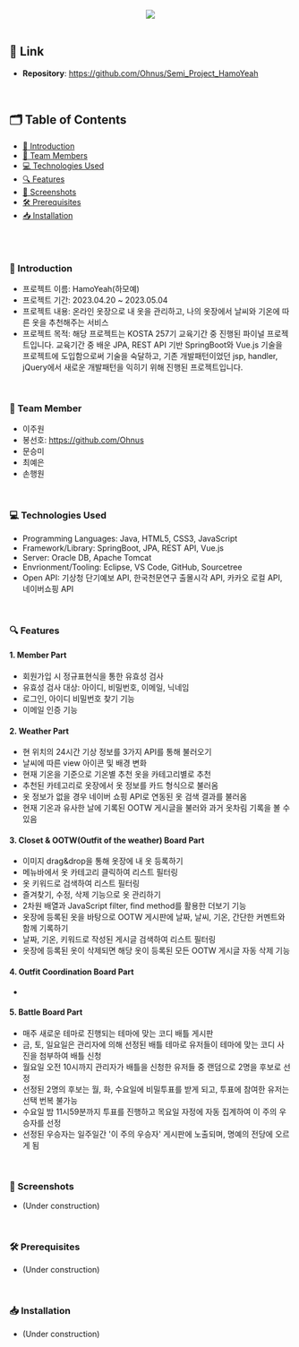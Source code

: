 <br>
<div align="center">
<img src="https://github.com/Ohnus/Semi_Project_HamoYeah/assets/88930889/aa668d12-3708-43d2-bc42-bd0823a47a39">
</div>
<br>

## 🔗 Link
- **Repository**: https://github.com/Ohnus/Semi_Project_HamoYeah
<br>

## 🗂️ Table of Contents
- [👔 Introduction](#-introduction)
- [🤝 Team Members](#-team-member)
- [💻 Technologies Used](#-technologies-used)
- [🔍 Features](#-features)
- [📸 Screenshots](#-screenshots)
- [🛠 Prerequisites](#-prerequisites)
- [📥 Installation](#-installation)
<br>

#
### 👔 Introduction
- 프로젝트 이름: HamoYeah(하모예)
- 프로젝트 기간: 2023.04.20 ~ 2023.05.04
- 프로젝트 내용: 온라인 옷장으로 내 옷을 관리하고, 나의 옷장에서 날씨와 기온에 따른 옷을 추천해주는 서비스
- 프로젝트 목적: 해당 프로젝트는 KOSTA 257기 교육기간 중 진행된 파이널 프로젝트입니다. 교육기간 중 배운 JPA, REST API 기반 SpringBoot와 Vue.js 기술을 프로젝트에 도입함으로써 기술을 숙달하고, 기존 개발패턴이었던 jsp, handler, jQuery에서 새로운 개발패턴을 익히기 위해 진행된 프로젝트입니다.
<br>

### 🤝 Team Member
- 이주원
- 봉선호: https://github.com/Ohnus
- 문승미
- 최예은
- 손행원
<br>

### 💻 Technologies Used
- Programming Languages: Java, HTML5, CSS3, JavaScript
- Framework/Library: SpringBoot, JPA, REST API, Vue.js
- Server: Oracle DB, Apache Tomcat
- Envrionment/Tooling: Eclipse, VS Code, GitHub, Sourcetree
- Open API: 기상청 단기예보 API, 한국천문연구 출몰시각 API, 카카오 로컬 API, 네이버쇼핑 API
<br>

### 🔍 Features
#### 1. Member Part
- 회원가입 시 정규표현식을 통한 유효성 검사
- 유효성 검사 대상: 아이디, 비밀번호, 이메일, 닉네임
- 로그인, 아이디 비밀번호 찾기 기능
- 이메일 인증 기능
#### 2. Weather Part
- 현 위치의 24시간 기상 정보를 3가지 API를 통해 불러오기
- 날씨에 따른 view 아이콘 및 배경 변화
- 현재 기온을 기준으로 기온별 추천 옷을 카테고리별로 추천
- 추천된 카테고리로 옷장에서 옷 정보를 카드 형식으로 불러옴
- 옷 정보가 없을 경우 네이버 쇼핑 API로 연동된 옷 검색 결과를 불러옴
- 현재 기온과 유사한 날에 기록된 OOTW 게시글을 불러와 과거 옷차림 기록을 볼 수 있음
#### 3. Closet & OOTW(Outfit of the weather) Board Part
- 이미지 drag&drop을 통해 옷장에 내 옷 등록하기
- 메뉴바에서 옷 카테고리 클릭하여 리스트 필터링
- 옷 키워드로 검색하여 리스트 필터링
- 즐겨찾기, 수정, 삭제 기능으로 옷 관리하기
- 2차원 배열과 JavaScript filter, find method를 활용한 더보기 기능
- 옷장에 등록된 옷을 바탕으로 OOTW 게시판에 날짜, 날씨, 기온, 간단한 커멘트와 함께 기록하기
- 날짜, 기온, 키워드로 작성된 게시글 검색하여 리스트 필터링
- 옷장에 등록된 옷이 삭제되면 해당 옷이 등록된 모든 OOTW 게시글 자동 삭제 기능
#### 4. Outfit Coordination Board Part
- 
#### 5. Battle Board Part
- 매주 새로운 테마로 진행되는 테마에 맞는 코디 배틀 게시판
- 금, 토, 일요일은 관리자에 의해 선정된 배틀 테마로 유저들이 테마에 맞는 코디 사진을 첨부하여 배틀 신청
- 월요일 오전 10시까지 관리자가 배틀을 신청한 유저들 중 랜덤으로 2명을 후보로 선정
- 선정된 2명의 후보는 월, 화, 수요일에 비밀투표를 받게 되고, 투표에 참여한 유저는 선택 번복 불가능
- 수요일 밤 11시59분까지 투표를 진행하고 목요일 자정에 자동 집계하여 이 주의 우승자를 선정
- 선정된 우승자는 일주일간 '이 주의 우승자' 게시판에 노출되며, 명예의 전당에 오르게 됨
<br>

### 📸 Screenshots
- (Under construction)
<br>

### 🛠 Prerequisites
- (Under construction)
<br>

### 📥 Installation
- (Under construction)
<br>
